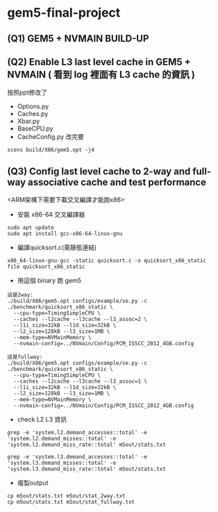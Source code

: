 # gem5-final-project

(Q1) GEM5 + NVMAIN BUILD-UP 
---
(Q2) Enable L3 last level cache in GEM5 + NVMAIN
( 看到 log 裡面有 L3 cache 的資訊 )
---
按照ppt修改了
- Options.py
- Caches.py
- Xbar.py
- BaseCPU.py
- CacheConfig.py
改完要
```
scons build/X86/gem5.opt -j4
```

(Q3) Config last level cache to 2-way and full-way associative cache and test performance
---
<ARM架構下需要下載交叉編譯才能跑x86>
- 安裝 x86-64 交叉編譯器
```
sudo apt update
sudo apt install gcc-x86-64-linux-gnu
```
- 編譯quicksort.c(需靜態連結)
```
x86_64-linux-gnu-gcc -static quicksort.c -o quicksort_x86_static
file quicksort_x86_static
```
- 用這個 binary 跑 gem5
```
這是2way:
./build/X86/gem5.opt configs/example/se.py -c ./benchmark/quicksort_x86_static \
  --cpu-type=TimingSimpleCPU \
  --caches --l2cache --l3cache --l3_assoc=2 \
  --l1i_size=32kB --l1d_size=32kB \
  --l2_size=128kB --l3_size=1MB \
  --mem-type=NVMainMemory \
  --nvmain-config=../NVmain/Config/PCM_ISSCC_2012_4GB.config
```
```
這是fullway:
./build/X86/gem5.opt configs/example/se.py -c ./benchmark/quicksort_x86_static \
  --cpu-type=TimingSimpleCPU \
  --caches --l2cache --l3cache --l3_assoc=1 \
  --l1i_size=32kB --l1d_size=32kB \
  --l2_size=128kB --l3_size=1MB \
  --mem-type=NVMainMemory \
  --nvmain-config=../NVmain/Config/PCM_ISSCC_2012_4GB.config
```
- check L2 L3 資訊
```
grep -e 'system.l2.demand_accesses::total' -e 'system.l2.demand_misses::total' -e 'system.l2.demand_miss_rate::total' m5out/stats.txt
```
```
grep -e 'system.l3.demand_accesses::total' -e 'system.l3.demand_misses::total' -e 'system.l3.demand_miss_rate::total' m5out/stats.txt
```
- 複製output
```
cp m5out/stats.txt m5out/stat_2way.txt
cp m5out/stats.txt m5out/stat_fullway.txt
```

